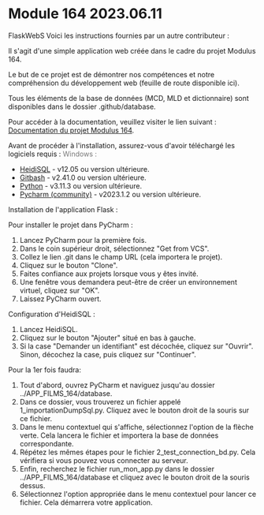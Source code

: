 # Module 164 2023.06.11

FlaskWebS
Voici les instructions fournies par un autre contributeur :

Il s'agit d'une simple application web créée dans le cadre du projet Modulus 164.

Le but de ce projet est de démontrer nos compétences et notre compréhension du développement web (feuille de route disponible ici).

Tous les éléments de la base de données (MCD, MLD et dictionnaire) sont disponibles dans le dossier .github/database.

Pour accéder à la documentation, veuillez visiter le lien suivant : [Documentation du projet Modulus 164](https://info164.github.io/doc164ver1/index.html).

Avant de procéder à l'installation, assurez-vous d'avoir téléchargé les logiciels requis :
<span style="color: #777;">Windows :</span>
- [HeidiSQL](https://www.heidisql.com/download.php) - v12.05 ou version ultérieure.
- [Gitbash](https://git-scm.com/download/win) - v2.41.0 ou version ultérieure.
- [Python](https://www.python.org/downloads/) - v3.11.3 ou version ultérieure.
- [Pycharm (community)](https://www.jetbrains.com/pycharm/download/?source=google&medium=cpc&campaign=14123077402&term=pycharm&content=536947779984&gad=1#section=windows) - v2023.1.2 ou version ultérieure.

Installation de l'application Flask :

Pour installer le projet dans PyCharm :
1) Lancez PyCharm pour la première fois.
2) Dans le coin supérieur droit, sélectionnez "Get from VCS".
3) Collez le lien .git dans le champ URL (cela importera le projet).
4) Cliquez sur le bouton "Clone".
5) Faites confiance aux projets lorsque vous y êtes invité.
6) Une fenêtre vous demandera peut-être de créer un environnement virtuel, cliquez sur "OK".
7) Laissez PyCharm ouvert.

Configuration d'HeidiSQL :
1) Lancez HeidiSQL.
2) Cliquez sur le bouton "Ajouter" situé en bas à gauche.
3) Si la case "Demander un identifiant" est décochée, cliquez sur "Ouvrir". Sinon, décochez la case, puis cliquez sur "Continuer".

Pour la 1er fois faudra:

1) Tout d'abord, ouvrez PyCharm et naviguez jusqu'au dossier ../APP_FILMS_164/database.
2) Dans ce dossier, vous trouverez un fichier appelé 1_importationDumpSql.py. Cliquez avec le bouton droit de la souris sur ce fichier.
3) Dans le menu contextuel qui s'affiche, sélectionnez l'option de la flèche verte. Cela lancera le fichier et importera la base de données correspondante.
4) Répétez les mêmes étapes pour le fichier 2_test_connection_bd.py. Cela vérifiera si vous pouvez vous connecter au serveur.
5) Enfin, recherchez le fichier run_mon_app.py dans le dossier ../APP_FILMS_164/database et cliquez avec le bouton droit de la souris dessus.
6) Sélectionnez l'option appropriée dans le menu contextuel pour lancer ce fichier. Cela démarrera votre application.

